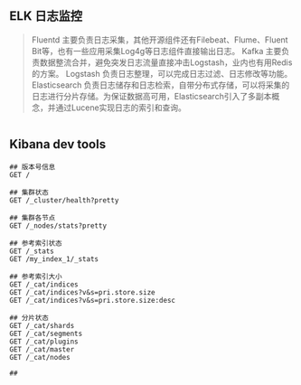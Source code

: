 ## ELK 日志监控
> Fluentd 主要负责日志采集，其他开源组件还有Filebeat、Flume、Fluent Bit等，也有一些应用采集Log4g等日志组件直接输出日志。 Kafka 主要负责数据整流合并，避免突发日志流量直接冲击Logstash，业内也有用Redis的方案。 Logstash 负责日志整理，可以完成日志过滤、日志修改等功能。 Elasticsearch 负责日志储存和日志检索，自带分布式存储，可以将采集的日志进行分片存储。为保证数据高可用，Elasticsearch引入了多副本概念，并通过Lucene实现日志的索引和查询。
```

```
## Kibana dev tools
```
## 版本号信息
GET /

## 集群状态
GET /_cluster/health?pretty

## 集群各节点
GET /_nodes/stats?pretty

## 参考索引状态
GET /_stats
GET /my_index_1/_stats

## 参考索引大小
GET /_cat/indices
GET /_cat/indices?v&s=pri.store.size
GET /_cat/indices?v&s=pri.store.size:desc

## 分片状态
GET /_cat/shards
GET /_cat/segments
GET /_cat/plugins
GET /_cat/master
GET /_cat/nodes

## 
```